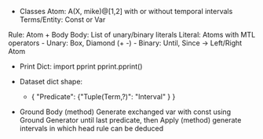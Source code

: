 * Classes
Atom: A(X, mike)@[1,2] with or without temporal intervals
Terms/Entity: Const or Var

Rule: Atom + Body
Body: List of unary/binary literals
Literal: Atoms with MTL operators
    - Unary: Box, Diamond (+ -)
    - Binary: Until, Since -> Left/Right Atom


* Print Dict:
import pprint
pprint.pprint(<dict>)

* Dataset dict shape:
    - { "Predicate": {"Tuple(Term,?)": "Interval" } }

* Ground Body (method)
Generate exchanged var with const using Ground Generator until last predicate, then Apply (method) generate intervals in which head rule can be deduced
